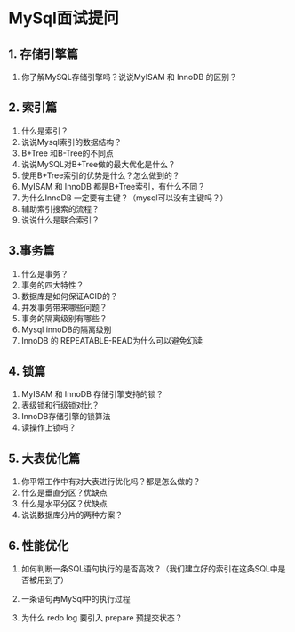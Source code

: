 # MySql面试提问

## 1. 存储引擎篇

1. 你了解MySQL存储引擎吗？说说MyISAM 和 InnoDB 的区别？

## 2. 索引篇

1. 什么是索引？
2. 说说Mysql索引的数据结构？
3. B+Tree 和B-Tree的不同点
4. 说说MySQL对B+Tree做的最大优化是什么？
5. 使用B+Tree索引的优势是什么？怎么做到的？
6. MyISAM 和 InnoDB 都是B+Tree索引，有什么不同？
7. 为什么InnoDB 一定要有主键？（mysql可以没有主键吗？）
8. 辅助索引搜索的流程？
9. 说说什么是联合索引？

## 3.事务篇

1. 什么是事务？
2. 事务的四大特性？
3. 数据库是如何保证ACID的？
4. 并发事务带来哪些问题？
5. 事务的隔离级别有哪些？
6. Mysql innoDB的隔离级别
7. InnoDB 的 REPEATABLE-READ为什么可以避免幻读

## 4. 锁篇

1. MyISAM 和 InnoDB 存储引擎支持的锁？
2. 表级锁和行级锁对比？
3. InnoDB存储引擎的锁算法
4. 读操作上锁吗？

## 5. 大表优化篇

1. 你平常工作中有对大表进行优化吗？都是怎么做的？
2. 什么是垂直分区？优缺点
3. 什么是水平分区？优缺点
4. 说说数据库分片的两种方案？

## 6. 性能优化

1. 如何判断一条SQL语句执行的是否高效？（我们建立好的索引在这条SQL中是否被用到了）

2. 一条语句再MySql中的执行过程
3. 为什么 redo log 要引入 prepare 预提交状态？